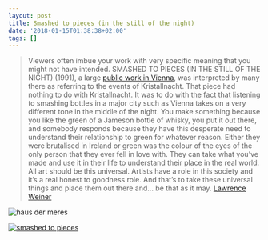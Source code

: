 ```yaml
---
layout: post
title: Smashed to pieces (in the still of the night)
date: '2018-01-15T01:38:38+02:00'
tags: []
---
```


> Viewers often imbue your work with very specific meaning that you might not have intended. SMASHED TO PIECES (IN THE STILL OF THE NIGHT) (1991), a large [public work in Vienna](https://en.wikipedia.org/wiki/Haus_des_Meeres), was interpreted by many there as referring to the events of Kristallnacht.
> That piece had nothing to do with Kristallnacht. It was to do with the fact that listening to smashing bottles in a major city such as Vienna takes on a very different tone in the middle of the night. You make something because you like the green of a Jameson bottle of whisky, you put it out there, and somebody responds because they have this desperate need to understand their relationship to green for whatever reason. Either they were brutalised in Ireland or green was the colour of the eyes of the only person that they ever fell in love with. They can take what you’ve made and use it in their life to understand their place in the real world. All art should be this universal. Artists have a role in this society and it’s a real honest to goodness role. And that’s to take these universal things and place them out there and... be that as it may.
> [Lawrence Weiner](http://www.anothermag.com/art-photography/2357/lawrence-weiner)
> 

![haus der meres](puts.rand.rs/public/images/smashed.jpg)

[![smashed to pieces](http://img.youtube.com/vi/x3E24siQNHA/0.jpg)](http://www.youtube.com/watch?v=x3E24siQNHA)
